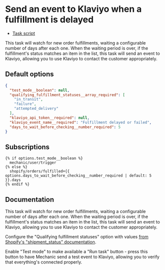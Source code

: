# Send an event to Klaviyo when a fulfillment is delayed

* [Task script](./script.liquid)

This task will watch for new order fulfillments, waiting a configurable number of days after each one. When the waiting period is over, if the fulfillment's status matches an item in the list, this task will send an event to Klaviyo, allowing you to use Klaviyo to contact the customer appropriately.

## Default options

```json
{
  "test_mode__boolean": null,
  "qualifying_fulfillment_statuses__array_required": [
    "in_transit",
    "failure",
    "attempted_delivery"
  ],
  "klaviyo_api_token__required": null,
  "klaviyo_event_name__required": "Fulfillment delayed or failed",
  "days_to_wait_before_checking__number_required": 5
}
```

## Subscriptions

```liquid
{% if options.test_mode__boolean %}
  mechanic/user/trigger
{% else %}
  shopify/orders/fulfilled+{{ options.days_to_wait_before_checking__number_required | default: 5 }}.days
{% endif %}
```

## Documentation

This task will watch for new order fulfillments, waiting a configurable number of days after each one. When the waiting period is over, if the fulfillment's status matches an item in the list, this task will send an event to Klaviyo, allowing you to use Klaviyo to contact the customer appropriately.

Configure the "Qualifying fulfillment statuses" option with values [from Shopify's "shipment_status" documentation](https://help.shopify.com/en/api/reference/shipping-and-fulfillment/fulfillment#shipment-status-property-2019-07).

Enable "Test mode" to make available a "Run task" button - press this button to have Mechanic send a test event to Klaviyo, allowing you to verify that everything's connected properly.